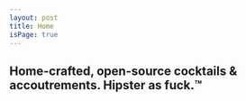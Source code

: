 ```yaml
---
layout: post
title: Home
isPage: true
---
```


## Home-crafted, open-source cocktails &amp; accoutrements. Hipster as fuck.&trade;